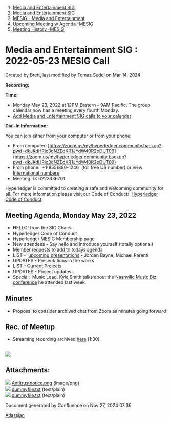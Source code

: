 1. [Media and Entertainment SIG](index.html)
2. [Media and Entertainment SIG](Media-and-Entertainment-SIG_21430277.html)
3. [MESIG - Media and Entertainment](MESIG---Media-and-Entertainment_21446135.html)
4. [Upcoming Meeting w Agenda -MESIG](Upcoming-Meeting-w-Agenda--MESIG_21446625.html)
5. [Meeting History -MESIG](Meeting-History--MESIG_21446695.html)

# Media and Entertainment SIG : 2022-05-23 MESIG Call

Created by Brett, last modified by Tomaz Sedej on Mar 14, 2024

**Recording:**

**Time:**

- Monday May 23, 2022 at 12PM Eastern - 9AM Pacific. The group calendar now has a meeting every fourth Monday.
- [Add Media and Entertainment SIG calls to your calendar](https://lists.hyperledger.org/g/media-entertainment-sig/ics/9762132/457217224/feed.ics)

**Dial-In Information:**

You can join either from your computer or from your phone:

- From computer: [https://zoom.us/my/hyperledger.community.backup?pwd=dkJKdHRlc3dNZEdKR1JYdW40R2pDUT09](https://zoom.us/my/hyperledger.community.backup?pwd=dkJKdHRlc3dNZEdKR1JYdW40R2pDUT09)
- From phone:  +1(855)880-1246  (toll free US number) or view  [International numbers](https://zoom.us/u/bAaJoyznp)
- Meeting ID: 6223336701
  

Hyperledger is committed to creating a safe and welcoming community for all. For more information please visit our Code of Conduct:  [Hyperledger Code of Conduct](https://lf-hyperledger.atlassian.net/wiki/display/HYP/Hyperledger+Code+of+Conduct)

## **Meeting Agenda, Monday May 23, 2022**

- HELLO! from the SIG Chairs
- Hyperledger Code of Conduct
- Hyperledger MESIG Membership page
- New attendees - Say hello and introduce yourself (totally optional)
- Member requests to add to todays agenda
- LIST -  [upcoming presentations](https://lf-hyperledger.atlassian.net/wiki/display/MESIG/Presentations) - Jordan Bayne, Michael Parenti
- UPDATES - Presentations in the works
- LIST - Current [Projects](https://lf-hyperledger.atlassian.net/wiki/display/MESIG/Projects)
- UPDATES - Project updates
- Special:  Music Lead, Kyle Smith talks about the [Nashville Music Biz conference](https://musicbiz.org/events/music-biz-annual-conference/) he attended last week.

## **Minutes**

- Proposal to consider archived chat from Zoom as minutes going forward

## **Rec. of Meetup**

- Streaming recording archived [here](https://www.youtube.com/watch?v=qX8d0QB4nw0) (1:30)

## **![](attachments/21447220/21458345.png?height=250)**

## Attachments:

![](images/icons/bullet_blue.gif) [Antitrustnotice.png](attachments/21447220/21458345.png) (image/png)  
![](images/icons/bullet_blue.gif) [dummyfile.txt](attachments/21447220/21458346.txt) (text/plain)  
![](images/icons/bullet_blue.gif) [dummyfile.txt](attachments/21447220/21458344.txt) (text/plain)

Document generated by Confluence on Nov 27, 2024 07:36

[Atlassian](http://www.atlassian.com/)
